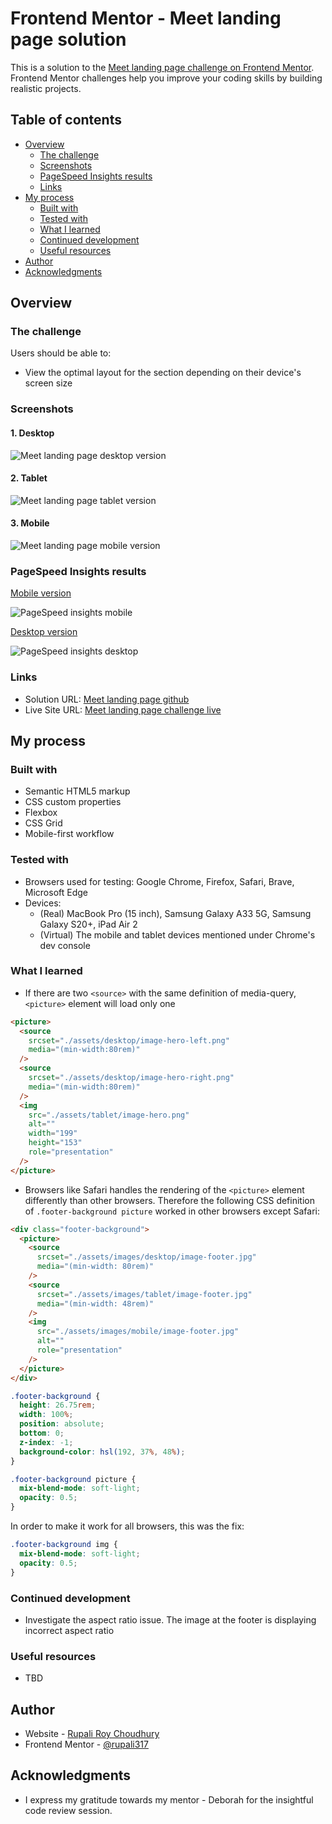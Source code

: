 # Frontend Mentor - Meet landing page solution

This is a solution to the [Meet landing page challenge on Frontend Mentor](https://www.frontendmentor.io/challenges/meet-landing-page-rbTDS6OUR). Frontend Mentor challenges help you improve your coding skills by building realistic projects.

## Table of contents

- [Overview](#overview)
  - [The challenge](#the-challenge)
  - [Screenshots](#screenshots)
  - [PageSpeed Insights results](#pagespeed-insights-results)
  - [Links](#links)
- [My process](#my-process)
  - [Built with](#built-with)
  - [Tested with](#tested-with)
  - [What I learned](#what-i-learned)
  - [Continued development](#continued-development)
  - [Useful resources](#useful-resources)
- [Author](#author)
- [Acknowledgments](#acknowledgments)

## Overview

### The challenge

Users should be able to:

- View the optimal layout for the section depending on their device's screen size

### Screenshots

#### 1. Desktop

![Meet landing page desktop version](./assets/images/desktop/Meet-landing-page-desktop.png)

#### 2. Tablet

![Meet landing page tablet version](./assets/images/tablet/Meet-landing-page-tablet.png)

#### 3. Mobile

![Meet landing page mobile version](./assets/images/mobile/Meet-landing-page-mobile.png)

### PageSpeed Insights results

[Mobile version](https://pagespeed.web.dev/analysis/https-rupali317-github-io-meet-landing-page/deiesa044r?form_factor=mobile)

![PageSpeed insights mobile](./assets/images/mobile/Page-speed-insights-mobile.png)

[Desktop version](https://pagespeed.web.dev/analysis/https-rupali317-github-io-meet-landing-page/deiesa044r?form_factor=desktop)

![PageSpeed insights desktop](./assets/images/desktop/Page-speed-insights-desktop.png)

### Links

- Solution URL: [Meet landing page github](https://github.com/rupali317/meet-landing-page)
- Live Site URL: [Meet landing page challenge live](https://rupali317.github.io/meet-landing-page/)

## My process

### Built with

- Semantic HTML5 markup
- CSS custom properties
- Flexbox
- CSS Grid
- Mobile-first workflow

### Tested with

- Browsers used for testing: Google Chrome, Firefox, Safari, Brave, Microsoft Edge
- Devices:
  - (Real) MacBook Pro (15 inch), Samsung Galaxy A33 5G, Samsung Galaxy S20+, iPad Air 2
  - (Virtual) The mobile and tablet devices mentioned under Chrome's dev console

### What I learned

- If there are two `<source>` with the same definition of media-query, `<picture>` element will load only one

```html
<picture>
  <source
    srcset="./assets/desktop/image-hero-left.png"
    media="(min-width:80rem)"
  />
  <source
    srcset="./assets/desktop/image-hero-right.png"
    media="(min-width:80rem)"
  />
  <img
    src="./assets/tablet/image-hero.png"
    alt=""
    width="199"
    height="153"
    role="presentation"
  />
</picture>
```

- Browsers like Safari handles the rendering of the `<picture>` element differently than other browsers. Therefore the following CSS definition of `.footer-background picture` worked in other browsers except Safari:

```html
<div class="footer-background">
  <picture>
    <source
      srcset="./assets/images/desktop/image-footer.jpg"
      media="(min-width: 80rem)"
    />
    <source
      srcset="./assets/images/tablet/image-footer.jpg"
      media="(min-width: 48rem)"
    />
    <img
      src="./assets/images/mobile/image-footer.jpg"
      alt=""
      role="presentation"
    />
  </picture>
</div>
```

```css
.footer-background {
  height: 26.75rem;
  width: 100%;
  position: absolute;
  bottom: 0;
  z-index: -1;
  background-color: hsl(192, 37%, 48%);
}

.footer-background picture {
  mix-blend-mode: soft-light;
  opacity: 0.5;
}
```

In order to make it work for all browsers, this was the fix:

```css
.footer-background img {
  mix-blend-mode: soft-light;
  opacity: 0.5;
}
```

### Continued development

- Investigate the aspect ratio issue. The image at the footer is displaying incorrect aspect ratio

### Useful resources

- []() TBD

## Author

- Website - [Rupali Roy Choudhury](https://www.linkedin.com/in/rupali-rc/)
- Frontend Mentor - [@rupali317](https://www.frontendmentor.io/profile/rupali317)

## Acknowledgments

- I express my gratitude towards my mentor - Deborah for the insightful code review session.
